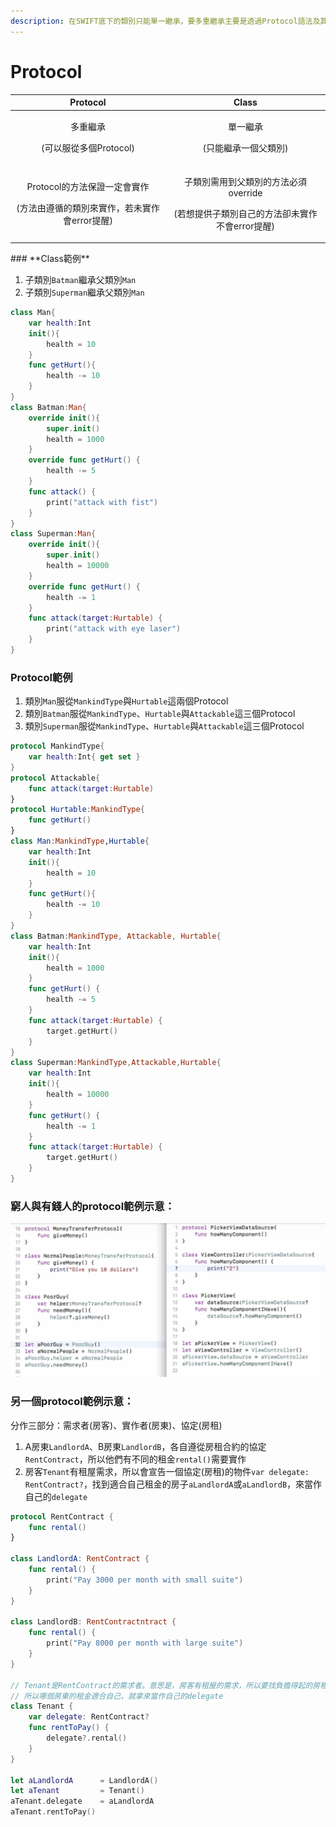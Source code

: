 ```yaml
---
description: 在SWIFT底下的類別只能單一繼承，要多重繼承主要是透過Protocol語法及其操作來達成。以下使用兩個範例來介紹Protocol與Class的差異。
---
```


# Protocol

<table>
  <thead>
    <tr>
      <th style="text-align:center"><b>Protocol</b>
      </th>
      <th style="text-align:center"><b>Class</b>
      </th>
    </tr>
  </thead>
  <tbody>
    <tr>
      <td style="text-align:center">
        <p>&#x591A;&#x91CD;&#x7E7C;&#x627F;</p>
        <p>(&#x53EF;&#x4EE5;&#x670D;&#x5F9E;&#x591A;&#x500B;Protocol)</p>
      </td>
      <td style="text-align:center">
        <p>&#x55AE;&#x4E00;&#x7E7C;&#x627F;</p>
        <p>(&#x53EA;&#x80FD;&#x7E7C;&#x627F;&#x4E00;&#x500B;&#x7236;&#x985E;&#x5225;)</p>
      </td>
    </tr>
    <tr>
      <td style="text-align:center">
        <p>Protocol&#x7684;&#x65B9;&#x6CD5;&#x4FDD;&#x8B49;&#x4E00;&#x5B9A;&#x6703;&#x5BE6;&#x4F5C;</p>
        <p>(&#x65B9;&#x6CD5;&#x7531;&#x9075;&#x5FAA;&#x7684;&#x985E;&#x5225;&#x4F86;&#x5BE6;&#x4F5C;&#xFF0C;&#x82E5;&#x672A;&#x5BE6;&#x4F5C;&#x6703;error&#x63D0;&#x9192;)</p>
      </td>
      <td style="text-align:center">
        <p>&#x5B50;&#x985E;&#x5225;&#x9700;&#x7528;&#x5230;&#x7236;&#x985E;&#x5225;&#x7684;&#x65B9;&#x6CD5;&#x5FC5;&#x9808;override</p>
        <p>(&#x82E5;&#x60F3;&#x63D0;&#x4F9B;&#x5B50;&#x985E;&#x5225;&#x81EA;&#x5DF1;&#x7684;&#x65B9;&#x6CD5;&#x537B;&#x672A;&#x5BE6;&#x4F5C;&#x4E0D;&#x6703;error&#x63D0;&#x9192;)</p>
      </td>
    </tr>
  </tbody>
</table>### **Class範例**

1. 子類別`Batman`繼承父類別`Man`
2. 子類別`Superman`繼承父類別`Man`

```swift
class Man{
    var health:Int
    init(){
        health = 10
    }
    func getHurt(){
        health -= 10
    }
}
class Batman:Man{
    override init(){
		super.init()
		health = 1000
    }
    override func getHurt() {
        health -= 5
    }
    func attack() {
        print("attack with fist")
    }
}
class Superman:Man{
    override init(){
        super.init()
        health = 10000
    }
    override func getHurt() {
        health -= 1
    }
    func attack(target:Hurtable) {
        print("attack with eye laser")
    }
}
```

### Protocol範例

1. 類別`Man`服從`MankindType`與`Hurtable`這兩個Protocol
2. 類別`Batman`服從`MankindType`、`Hurtable`與`Attackable`這三個Protocol
3. 類別`Superman`服從`MankindType`、`Hurtable`與`Attackable`這三個Protocol

```swift
protocol MankindType{
    var health:Int{ get set }
}
protocol Attackable{
    func attack(target:Hurtable)
}
protocol Hurtable:MankindType{
    func getHurt()
}
class Man:MankindType,Hurtable{
    var health:Int
    init(){
        health = 10
    }
    func getHurt(){
        health -= 10
    }
}
class Batman:MankindType, Attackable, Hurtable{
    var health:Int
    init(){
        health = 1000
    }
    func getHurt() {
        health -= 5
    }
    func attack(target:Hurtable) {
        target.getHurt()
    }
}
class Superman:MankindType,Attackable,Hurtable{
    var health:Int
    init(){   
        health = 10000
    }
    func getHurt() {
        health -= 1
    }
    func attack(target:Hurtable) {
        target.getHurt()
    }
}
```

### 窮人與有錢人的protocol範例示意：

![](../../.gitbook/assets/ying-mu-kuai-zhao-20190314-xia-wu-5.15.51.png)

### 另一個**protocol**範例示意：

分作三部分：需求者\(房客\)、實作者\(房東\)、協定\(房租\)

1. A房東`LandlordA`、B房東`LandlordB`，各自遵從房租合約的協定`RentContract`，所以他們有不同的租金`rental()`需要實作
2. 房客`Tenant`有租屋需求，所以會宣告一個協定\(房租\)的物件`var delegate: RentContract?`，找到適合自己租金的房子`aLandlordA`或`aLandlordB`，來當作自己的`delegate`

```swift
protocol RentContract {
    func rental()
}

class LandlordA: RentContract {
    func rental() {
        print("Pay 3000 per month with small suite")
    }
}

class LandlordB: RentContractntract {
    func rental() {
        print("Pay 8000 per month with large suite")
    }
}

// Tenant是RentContract的需求者。意思是，房客有租屋的需求，所以要找負擔得起的房租
// 所以哪個房東的租金適合自己，就拿來當作自己的delegate
class Tenant {
    var delegate: RentContract?
    func rentToPay() {
        delegate?.rental()
    }
}

let aLandlordA      = LandlordA()
let aTenant         = Tenant()
aTenant.delegate    = aLandlordA
aTenant.rentToPay()
```

